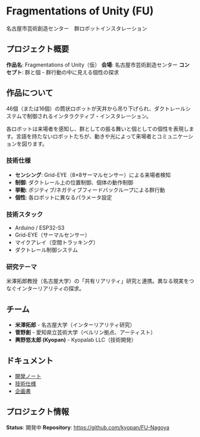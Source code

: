 # Fragmentations of Unity (FU)

名古屋市芸術創造センター　群ロボットインスタレーション

## プロジェクト概要

**作品名**: Fragmentations of Unity（仮）
**会場**: 名古屋市芸術創造センター
**コンセプト**: 群と個 - 群行動の中に見える個性の探求

## 作品について

46個（または16個）の筒状ロボットが天井から吊り下げられ、ダクトレールシステムで制御されるインタラクティブ・インスタレーション。

各ロボットは来場者を感知し、群としての振る舞いと個としての個性を表現します。言語を持たないロボットたちが、動きや光によって来場者とコミュニケーションを図ります。

### 技術仕様

- **センシング**: Grid-EYE（8×8サーマルセンサー）による来場者検知
- **制御**: ダクトレール上の位置制御、個体の動作制御
- **挙動**: ポジティブ/ネガティブフィードバックループによる群行動
- **個性**: 各ロボットに異なるパラメータ設定

### 技術スタック

- Arduino / ESP32-S3
- Grid-EYE（サーマルセンサー）
- マイクアレイ（空間トラッキング）
- ダクトレール制御システム

### 研究テーマ

米澤拓郎教授（名古屋大学）の「共有リアリティ」研究と連携。異なる現実をつなぐインターリアリティの探求。

## チーム

- **米澤拓郎** - 名古屋大学（インターリアリティ研究）
- **菅野創** - 愛知県立芸術大学（ベルリン拠点、アーティスト）
- **興野悠太郎 (Kyopan)** - Kyopalab LLC（技術開発）

## ドキュメント

- [開発ノート](notes/)
- [技術仕様](docs/)
- [企画書](docs/米澤拓郎%20+%20菅野創+Kyopalab%20チーム%20企画書.pdf)

## プロジェクト情報

**Status**: 開発中
**Repository**: https://github.com/kyopan/FU-Nagoya
